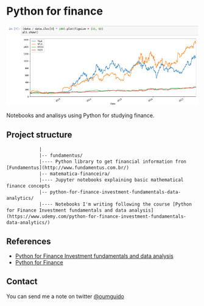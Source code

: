 # Python for finance

![Python for Finance cover](capa.png)

Notebooks and analisys using Python for studying finance.

## Project structure

                |
                |-- fundamentus/
                |---- Python library to get financial information fron [Fundamentus](http://www.fundamentus.com.br/)
                |-- matematica-financeira/
                |---- Jupyter notebooks explaining basic mathematical finance concepts
                |-- python-for-finance-investment-fundamentals-data-analytics/
                |---- Notebooks I'm writing following the course [Python for Finance Investment fundamentals and data analysis](https://www.udemy.com/python-for-finance-investment-fundamentals-data-analytics/)

## References

- [Python for Finance Investment fundamentals and data analysis](https://www.udemy.com/python-for-finance-investment-fundamentals-data-analytics/)
- [Python for Finance](http://www.guidopercu.com.br/blog/python-for-finance/)

## Contact

You can send me a note on twitter [@oumguido](http://www.twitter.com/oumguido)

